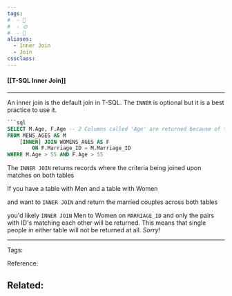 ```yaml
---
tags:
#  - 🌱️
#  - 🌞️
#  - 🌲️
aliases: 
  - Inner Join
  - Join
cssclass: 
---
```


#### [[T-SQL Inner Join]]

---

An inner join is the default join in T-SQL. The `INNER` is optional but it is a best practice to use it.

```sql
```sql
SELECT M.Age, F.Age -- 2 Columns called 'Age' are returned because of the alias prefix
FROM MENS_AGES AS M
	[INNER] JOIN WOMENS_AGES AS F
		ON F.Marriage_ID = M.Marriage_ID
WHERE M.Age > 55 AND F.Age > 55
```

The `INNER JOIN` returns records where the criteria being joined upon matches on both tables

If you have a table with Men
and a table with Women

and want to `INNER JOIN` and return the married couples across both tables

you'd likely `INNER JOIN` Men to Women on `MARRIAGE_ID` and only the pairs with ID's matching each other will be returned. This means that single people in either table will not be returned at all. *Sorry!*

---
Tags: 

Reference:

Related:
- 
